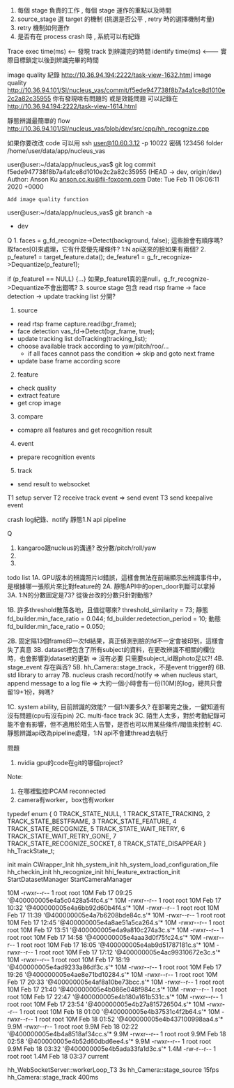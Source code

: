 1. 每個 stage 負責的工作 , 每個 stage 運作的重點以及時間
2. source_stage 選 target 的機制 (挑選是否公平 , retry 時的選擇機制考量)
3. retry 機制如何運作
4. 是否有在 process crash 時 , 系統可以有紀錄

Trace exec time(ms) <-- 發現 track 到辨識完的時間
identify time(ms) <--- 實際目標鎖定以後到辨識完畢的時間



image quality 紀錄 http://10.36.94.194:2222/task-view-1632.html
image quality http://10.36.94.101/SI/nucleus_vas/commit/f5ede947738f8b7a4a1ce8d1010e2c2a82c35955
你有發現啥有問題的  或是效能問題  可以記錄在  http://10.36.94.194:2222/task-view-1614.html

靜態辨識最簡單的 flow  http://10.36.94.101/SI/nucleus_vas/blob/dev/src/cpp/hh_recognize.cpp

如果你要改改 code 可以用   ssh user@10.60.3.12 -p 10022 密碼 123456
folder /home/user/data/app/nucleus_vas


user@user:~/data/app/nucleus_vas$ git log
commit f5ede947738f8b7a4a1ce8d1010e2c2a82c35955 (HEAD -> dev, origin/dev)
Author: Anson Ku <anson.cc.ku@fii-foxconn.com>
Date:   Tue Feb 11 06:06:11 2020 +0000

    Add image quality function

user@user:~/data/app/nucleus_vas$ git branch -a
* dev


Q
1. 
faces = g_fd_recognize->Detect(background, false);
這些臉會有順序嗎? 取faces[0]來處理，它有什麼優先權條件?
1:N api送來的臉如果有兩個?
2. 
p_feature1 = target_feature.data();
de_feature1 = g_fr_recognize->Dequantize(p_feature1);

if (p_feature1 == NULL) {...}
如果p_feature1真的是null，g_fr_recognize->Dequantize不會出錯嗎?
3. source stage 包含 read rtsp frame -> face detection -> update tracking list
分開?





1. source
* read rtsp frame
capture.read(bgr_frame);
* face detection
vas_fd->Detect(bgr_frame, true);
* update tracking list
doTracking(tracking_list);
* choose available track according to yaw/pitch/roo/...
  * if all faces cannot pass the condition => skip and goto next frame
* update base frame according score

2. feature
* check quality
* extract feature
* get crop image

3. compare
* comapre all features and get recognition result

4. event
* prepare recognition events

5. track
* send result to websocket

T1
setup server
T2
receive track event => send event
T3
send keepalive event

crash log紀錄、notify
靜態1.N api pipeline


Q
1. kangaroo跟nucleus的溝通? 改分數/pitch/roll/yaw
2. 
3. 

todo list
1A. GPU版本的辨識照片id錯誤，這樣會無法在前端顯示出辨識事件中，是根據哪一張照片來比對feature的
2A. 靜態API中的open_door判斷可以拿掉
3A. 1:N的分數固定是73? 從後台改的分數只針對動態?


1B. 許多threshold散落各地，且值從哪來?
threshold_similarity = 73;
靜態
fd_builder.min_face_ratio = 0.044;
fd_builder.redetection_period = 10;
動態
fd_builder.min_face_ratio = 0.050;

2B. 固定隔13個frame印一次fd結果，真正偵測到臉的fd不一定會被印到，這樣會失了真意
3B. dataset裡包含了所有subject的資料，在更改辨識不相關的欄位時，也會影響到dataset的更新 => 沒有必要
    只需要subject_id跟photo足以?!
4B. stage_event 存在與否?
5B. hh_Camera::stage_track，不是event trigger的
6B. std library to array
7B. nucleus crash record/notify
     => when nucleus start, append message to a log file
     => 大約一個小時會有一份(10M)的log，總共只會留19+1份，夠嗎?


1C. system ability, 目前辨識的效能? 一個1:N要多久? 在部署完之後，一鍵知道有沒有問題(cpu有沒有pin)
2C. multi-face track
3C. 陌生人太多，對於考勤紀錄可能不會有影響，但不適用於陌生人告警，是否也可以用某些條件/閥值來控制
4C. 靜態辨識api改為pipeline處理，1:N api不會建thread去執行






問題
1. nvidia gpu的code在git的哪個project?

Note:
1. 在哪裡監控IPCAM reconnected
2. camera有worker，box也有worker



typedef enum {
    0 TRACK_STATE_NULL,
    1 TRACK_STATE_TRACKING,
    2 TRACK_STATE_BESTFRAME,
    3 TRACK_STATE_FEATURE,
    4 TRACK_STATE_RECOGNIZE,
    5 TRACK_STATE_WAIT_RETRY,
    6 TRACK_STATE_WAIT_RETRY_GONE,
    7 TRACK_STATE_RECOGNIZE_SOCKET,
    8 TRACK_STATE_DISAPPEAR
} hh_TrackState_t;

init
main
  CWrapper_Init
    hh_system_init
      hh_system_load_configuration_file
      hh_checkin_init
      hh_recognize_init
      hhi_feature_extraction_init
    StartDatasetManager
    StartCameraManager


 10M -rwxr--r-- 1 root root  10M Feb 17 09:25 '@400000005e4a5c0428a54fc4.s'*
 10M -rwxr--r-- 1 root root  10M Feb 17 10:32 '@400000005e4a6bb92d60b4f4.s'*
 10M -rwxr--r-- 1 root root  10M Feb 17 11:39 '@400000005e4a7b6208bde84c.s'*
 10M -rwxr--r-- 1 root root  10M Feb 17 12:45 '@400000005e4a8ae51a5ca264.s'*
 10M -rwxr--r-- 1 root root  10M Feb 17 13:51 '@400000005e4a9a810c274a3c.s'*
 10M -rwxr--r-- 1 root root  10M Feb 17 14:58 '@400000005e4aaa3d0f75fc24.s'*
 10M -rwxr--r-- 1 root root  10M Feb 17 16:05 '@400000005e4ab9d51787181c.s'*
 10M -rwxr--r-- 1 root root  10M Feb 17 17:12 '@400000005e4ac99310672e3c.s'*
 10M -rwxr--r-- 1 root root  10M Feb 17 18:19 '@400000005e4ad9233a86df3c.s'*
 10M -rwxr--r-- 1 root root  10M Feb 17 19:26 '@400000005e4ae8e71bd10284.s'*
 10M -rwxr--r-- 1 root root  10M Feb 17 20:33 '@400000005e4af8a10be73bcc.s'*
 10M -rwxr--r-- 1 root root  10M Feb 17 21:40 '@400000005e4b086e048f984c.s'*
 10M -rwxr--r-- 1 root root  10M Feb 17 22:47 '@400000005e4b180a161b531c.s'*
 10M -rwxr--r-- 1 root root  10M Feb 17 23:54 '@400000005e4b27a815726504.s'*
 10M -rwxr--r-- 1 root root  10M Feb 18 01:00 '@400000005e4b37531c4f2b64.s'*
 10M -rwxr--r-- 1 root root  10M Feb 18 01:52 '@400000005e4b437100998aa4.s'*
9.9M -rwxr--r-- 1 root root 9.9M Feb 18 02:22 '@400000005e4b4a8518af34cc.s'*
9.9M -rwxr--r-- 1 root root 9.9M Feb 18 02:58 '@400000005e4b52d60dbd6ee4.s'*
9.9M -rwxr--r-- 1 root root 9.9M Feb 18 03:32 '@400000005e4b5ada33fa1d3c.s'*
1.4M -rw-r--r-- 1 root root 1.4M Feb 18 03:37  current




hh_WebSocketServer::workerLoop_T3 3s
hh_Camera::stage_source 15fps
hh_Camera::stage_track 400ms